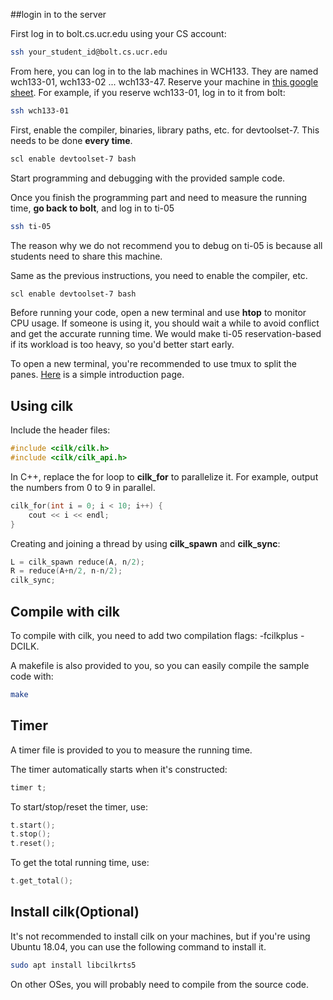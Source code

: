 ##login in to the server

First log in to bolt.cs.ucr.edu using your CS account:

```bash
ssh your_student_id@bolt.cs.ucr.edu
```

From here, you can log in to the lab machines in WCH133. They are named wch133-01, wch133-02 ... wch133-47. Reserve your machine in [this google sheet](https://docs.google.com/spreadsheets/d/1QiDI8_IMRzlymicn6vQYwv-mauQxzDKMVgDryNVsGjo/edit#gid=0). For example, if you reserve wch133-01, log in to it from bolt:

```bash
ssh wch133-01
```

First, enable the compiler, binaries, library paths, etc. for devtoolset-7. This needs to be done **every time**.

```bash
scl enable devtoolset-7 bash
```

Start programming and debugging with the provided sample code.



Once you finish the programming part and need to measure the running time, **go back to bolt**, and log in to ti-05

```bash
ssh ti-05
```

The reason why we do not recommend you to debug on ti-05 is because all students need to share this machine.

Same as the previous instructions, you need to enable the compiler, etc.

```bash
scl enable devtoolset-7 bash
```

Before running your code, open a new terminal and use **htop** to monitor CPU usage. If someone is using it, you should wait a while to avoid conflict and get the accurate running time. We would make ti-05 reservation-based if its workload is too heavy, so you'd better start early.

To open a new terminal, you're recommended to use tmux to split the panes. [Here](https://www.hamvocke.com/blog/a-quick-and-easy-guide-to-tmux/) is a simple introduction page.



## Using cilk

Include the header files:

```C++
#include <cilk/cilk.h>
#include <cilk/cilk_api.h>
```

In C++, replace the for loop to **cilk_for** to parallelize it. For example, output the numbers from 0 to 9 in parallel.

```C++
cilk_for(int i = 0; i < 10; i++) {
	cout << i << endl;
}
```

Creating and joining a thread by using **cilk_spawn** and **cilk_sync**:

```C++
L = cilk_spawn reduce(A, n/2);
R = reduce(A+n/2, n-n/2);
cilk_sync;
```



## Compile with cilk

To compile with cilk, you need to add two compilation flags: -fcilkplus -DCILK.

A makefile is also provided to you, so you can easily compile the sample code with:

```bash
make
```



## Timer

A timer file is provided to you to measure the running time. 

The timer automatically starts when it's constructed:

```C++
timer t;
```

To start/stop/reset the timer, use:

```C++
t.start();
t.stop();
t.reset();
```

To get the total running time, use:

```C++
t.get_total();
```



## Install cilk(Optional)

It's not recommended to install cilk on your machines, but if you're using Ubuntu 18.04, you can use the following command to install it.

```bash
sudo apt install libcilkrts5
```

On other OSes, you will probably need to compile from the source code.